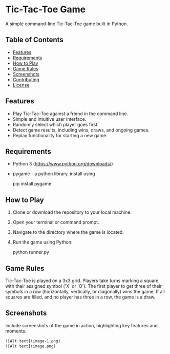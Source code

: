 # Tic-Tac-Toe Game

A simple command-line Tic-Tac-Toe game built in Python.

## Table of Contents

- [Features](#features)
- [Requirements](#requirements)
- [How to Play](#how-to-play)
- [Game Rules](#game-rules)
- [Screenshots](#screenshots)
- [Contributing](#contributing)
- [License](#license)

## Features

- Play Tic-Tac-Toe against a friend in the command line.
- Simple and intuitive user interface.
- Randomly select which player goes first.
- Detect game results, including wins, draws, and ongoing games.
- Replay functionality for starting a new game.

## Requirements

- Python 3 (https://www.python.org/downloads/)
- pygame - a python library. install using 

    pip install pygame

## How to Play

1. Clone or download the repository to your local machine.
2. Open your terminal or command prompt.
3. Navigate to the directory where the game is located.
4. Run the game using Python:
   
    python runner.py

## Game Rules
Tic-Tac-Toe is played on a 3x3 grid. Players take turns marking a square with their assigned symbol ('X' or 'O'). The first player to get three of their symbols in a row (horizontally, vertically, or diagonally) wins the game. If all squares are filled, and no player has three in a row, the game is a draw.

## Screenshots
Include screenshots of the game in action, highlighting key features and moments.

    ![Alt text](image-1.png)
    ![Alt text](image.png)